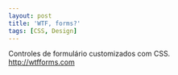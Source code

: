 ```yaml
---
layout: post
title: 'WTF, forms?'
tags: [CSS, Design]
---
```


Controles de formulário customizados com CSS.<br>
<http://wtfforms.com>
